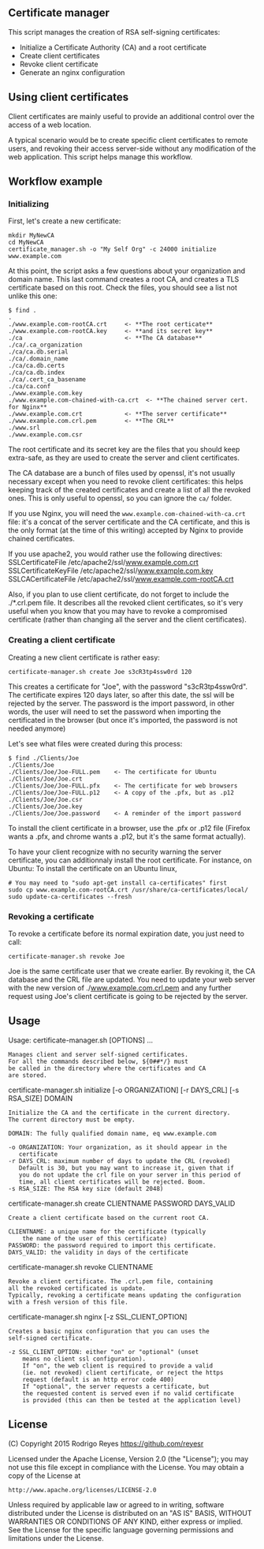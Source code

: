 ## Certificate manager

This script manages the creation of RSA self-signing certificates:

- Initialize a Certificate Authority (CA) and a root certificate
- Create client certificates
- Revoke client certificate
- Generate an nginx configuration

## Using client certificates

Client certificates are mainly useful to provide an additional control over the access of a web location. 

A typical scenario would be to create specific client certificates to remote users, and revoking their access 
server-side without any modification of the web application. This script helps manage this workflow.

## Workflow example

### Initializing

First, let's create a new certificate:

    mkdir MyNewCA
    cd MyNewCA
    certificate_manager.sh -o "My Self Org" -c 24000 initialize www.example.com

At this point, the script asks a few questions about your organization and domain name. This last command
creates a root CA, and creates a TLS certificate based on this root. Check the files, you should see a list not unlike this one:

    $ find .
    .
    ./www.example.com-rootCA.crt     <- **The root certicate**
    ./www.example.com-rootCA.key     <- **and its secret key**
    ./ca                             <- **The CA database**
    ./ca/.ca_organization
    ./ca/ca.db.serial
    ./ca/.domain_name
    ./ca/ca.db.certs
    ./ca/ca.db.index
    ./ca/.cert_ca_basename
    ./ca/ca.conf
    ./www.example.com.key
    ./www.example.com-chained-with-ca.crt  <- **The chained server cert. for Nginx**
    ./www.example.com.crt            <- **The server certificate**
    ./www.example.com.crl.pem        <- **The CRL**
    ./www.srl
    ./www.example.com.csr

The root certificate and its secret key are the files that you should keep extra-safe, as they are used to create the server and client certificates.

The CA database are a bunch of files used by openssl, it's not usually necessary except when you need to revoke client certificates: this helps keeping track of 
the created certificates and create a list of all the revoked ones. This is only useful to openssl, so you can ignore the `ca/` folder.

If you use Nginx, you will need the `www.example.com-chained-with-ca.crt` file: it's a
concat of the server certificate and the CA certificate, and this is the only format
(at the time of this writing) accepted by Nginx to provide chained certificates.

If you use apache2, you would rather use the following directives:
  SSLCertificateFile /etc/apache2/ssl/www.example.com.crt
  SSLCertificateKeyFile /etc/apache2/ssl/www.example.com.key
  SSLCACertificateFile /etc/apache2/ssl/www.example.com-rootCA.crt

Also, if you plan to use client certificate, do not forget to include the ./*.crl.pem file. It describes all the revoked client certificates, so it's very useful when you know that you may have to revoke a compromised certificate (rather than changing all the server and the client certificates).

### Creating a client certificate

Creating a new client certificate is rather easy:

    certificate-manager.sh create Joe s3cR3tp4ssw0rd 120

This creates a certificate for "Joe", with the password "s3cR3tp4ssw0rd". The certificate
expires 120 days later, so after this date, the ssl will be rejected by the server. The password is the import password, in other words, the user will need to set the password
when importing the certificated in the browser (but once it's imported, the password
is not needed anymore)

Let's see what files were created during this process:

    $ find ./Clients/Joe
    ./Clients/Joe
    ./Clients/Joe/Joe-FULL.pem    <- The certificate for Ubuntu
    ./Clients/Joe/Joe.crt
    ./Clients/Joe/Joe-FULL.pfx    <- The certificate for web browsers
    ./Clients/Joe/Joe-FULL.p12    <- A copy of the .pfx, but as .p12
    ./Clients/Joe/Joe.csr
    ./Clients/Joe/Joe.key
    ./Clients/Joe/Joe.password    <- A reminder of the import password
    
To install the client certificate in a browser, use the .pfx or .p12 file (Firefox wants a .pfx, and chrome wants a .p12, but it's the same format actually).
    
To have your client recognize with no security warning the server certificate, you
can additionnaly install the root certificate. For instance, on Ubuntu:
To install the certificate on an Ubuntu linux, 

    # You may need to "sudo apt-get install ca-certificates" first
    sudo cp www.example.com-rootCA.crt /usr/share/ca-certificates/local/
    sudo update-ca-certificates --fresh

### Revoking a certificate

To revoke a certificate before its normal expiration date, you just need to call:
    
    certificate-manager.sh revoke Joe

Joe is the same certificate user that we create earlier. By revoking it, the CA database
and the CRL file are updated. You need to update your web server with the new version
of ./www.example.com.crl.pem and any further request using Joe's client certificate
is going to be rejected by the server.


## Usage

Usage: certificate-manager.sh [OPTIONS] ...

    Manages client and server self-signed certificates.
    For all the commands described below, ${0##*/} must
    be called in the directory where the certificates and CA
    are stored.

certificate-manager.sh initialize [-o ORGANIZATION] [-r DAYS_CRL] [-s RSA_SIZE] DOMAIN

    Initialize the CA and the certificate in the current directory.
    The current directory must be empty.

    DOMAIN: The fully qualified domain name, eq www.example.com

    -o ORGANIZATION: Your organization, as it should appear in the
       certificate
    -r DAYS_CRL: maximum number of days to update the CRL (revoked)
       Default is 30, but you may want to increase it, given that if
       you do not update the crl file on your server in this period of
       time, all client certificates will be rejected. Boom.
    -s RSA_SIZE: The RSA key size (default 2048)

certificate-manager.sh create CLIENTNAME PASSWORD DAYS_VALID

    Create a client certificate based on the current root CA.

    CLIENTNAME: a unique name for the certificate (typically
        the name of the user of this certificate)
    PASSWORD: the password required to import this certificate.
    DAYS_VALID: the validity in days of the certificate

certificate-manager.sh revoke CLIENTNAME

    Revoke a client certificate. The .crl.pem file, containing
    all the revoked certificated is update.
    Typically, revoking a certificate means updating the configuration
    with a fresh version of this file.

certificate-manager.sh nginx [-z SSL_CLIENT_OPTION]

    Creates a basic nginx configuration that you can uses the
    self-signed certificate.

    -z SSL_CLIENT_OPTION: either "on" or "optional" (unset
        means no client ssl configuration).
        If "on", the web client is required to provide a valid
        (ie. not revoked) client certificate, or reject the https
        request (default is an http error code 400)
        If "optional", the server requests a certificate, but
        the requested content is served even if no valid certificate
        is provided (this can then be tested at the application level)


## License

(C) Copyright 2015 Rodrigo Reyes https://github.com/reyesr

Licensed under the Apache License, Version 2.0 (the "License");
you may not use this file except in compliance with the License.
You may obtain a copy of the License at

    http://www.apache.org/licenses/LICENSE-2.0

Unless required by applicable law or agreed to in writing, software
distributed under the License is distributed on an "AS IS" BASIS,
WITHOUT WARRANTIES OR CONDITIONS OF ANY KIND, either express or implied.
See the License for the specific language governing permissions and
limitations under the License.
